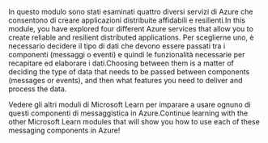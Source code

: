 <span data-ttu-id="31dad-101">In questo modulo sono stati esaminati quattro diversi servizi di Azure che consentono di creare applicazioni distribuite affidabili e resilienti.</span><span class="sxs-lookup"><span data-stu-id="31dad-101">In this module, you have explored four different Azure services that allow you to create reliable and resilient distributed applications.</span></span> <span data-ttu-id="31dad-102">Per sceglierne uno, è necessario decidere il tipo di dati che devono essere passati tra i componenti (messaggi o eventi) e quindi le funzionalità necessarie per recapitare ed elaborare i dati.</span><span class="sxs-lookup"><span data-stu-id="31dad-102">Choosing between them is a matter of deciding the type of data that needs to be passed between components (messages or events), and then what features you need to deliver and process the data.</span></span>

<span data-ttu-id="31dad-103">Vedere gli altri moduli di Microsoft Learn per imparare a usare ognuno di questi componenti di messaggistica in Azure.</span><span class="sxs-lookup"><span data-stu-id="31dad-103">Continue learning with the other Microsoft Learn modules that will show you how to use each of these messaging components in Azure!</span></span>